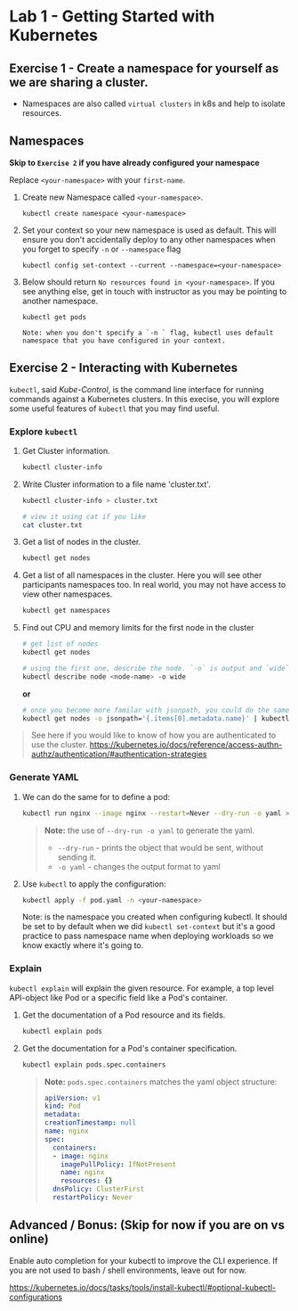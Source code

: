 # Lab 1 - Getting Started with Kubernetes

## Exercise 1 - Create a namespace for yourself as we are sharing a cluster.

* Namespaces are also called `virtual clusters` in k8s and help to isolate resources.

## Namespaces 

**Skip to `Exercise 2` if you have already configured your namespace**

Replace `<your-namespace>` with your `first-name`. 

1. Create new Namespace called `<your-namespace>`.
    
    ```
    kubectl create namespace <your-namespace>
    ```

2. Set your context so your new namespace is used as default. This will ensure you don't accidentally deploy to any other namespaces when you forget to specify `-n` or `--namespace` flag

    ```
    kubectl config set-context --current --namespace=<your-namespace>
    ```

3. Below should return `No resources found in <your-namespace>`. If you see anything else, get in touch with instructor as you may be pointing to another namespace.

    ```
    kubectl get pods

    Note: when you don't specify a `-n ` flag, kubectl uses default namespace that you have configured in your context.
    ```

## Exercise 2 - Interacting with Kubernetes

```kubectl```, said *Kube-Control*, is the  command line interface for running commands against a Kubernetes clusters. In this execise, you will explore some useful features of ```kubectl``` that you may find useful.

### Explore ```kubectl```

1. Get Cluster information.

    ```bash
    kubectl cluster-info
    ```

2. Write Cluster information to a file name 'cluster.txt'.

    ```bash
    kubectl cluster-info > cluster.txt

    # view it using cat if you like
    cat cluster.txt
    ```

3. Get a list of nodes in the cluster.

    ```bash
    kubectl get nodes 
    ```
 
4. Get a list of all namespaces in the cluster. Here you will see other participants namespaces too. In real world, you may not have access to view other namespaces.

    ```bash
    kubectl get namespaces
    ```

5. Find out CPU and memory limits for the first node in the cluster

    ```bash
    # get list of nodes
    kubectl get nodes 

    # using the first one, describe the node. `-o` is output and `wide` will show additional columns
    kubectl describe node <node-name> -o wide
    ```

    **or**

    ```bash
    # once you become more familar with jsonpath, you could do the same like this
    kubectl get nodes -o jsonpath='{.items[0].metadata.name}' | kubectl describe node
    ```

> See here if you would like to know of how you are authenticated to use the cluster. https://kubernetes.io/docs/reference/access-authn-authz/authentication/#authentication-strategies

### Generate YAML

1. We can do the same for to define a pod:

    ```bash
    kubectl run nginx --image nginx --restart=Never --dry-run -o yaml > pod.yaml
    ```
    
    > **Note:** the use of ```--dry-run -o yaml``` to generate the yaml. 
    >
    > * ```--dry-run``` - prints the object that would be sent, without sending it. 
    > * ```-o yaml``` - changes the output format to yaml
    

2. Use ```kubectl``` to apply the configuration:

    ```bash 
    kubectl apply -f pod.yaml -n <your-namespace>
    ```
    Note: <your-namespace> is the namespace you created when configuring kubectl. It should be set to <your-namespace> by default when we did `kubectl set-context` but it's a good practice to pass namespace name when deploying workloads so we know exactly where it's going to.

### Explain
```kubectl explain``` will explain the given resource. For example, a top level API-object like Pod or a specific field like a Pod's container. 

1. Get the documentation of a Pod resource and its fields.

    ```bash
    kubectl explain pods
    ```

2. Get the documentation for a Pod's container specification.

    ```bash
    kubectl explain pods.spec.containers
    ```

    > **Note:** ```pods.spec.containers``` matches the yaml object structure:
    > ```yaml
    > apiVersion: v1
    > kind: Pod
    > metadata:
    > creationTimestamp: null
    > name: nginx
    > spec:
    >   containers:
    >   - image: nginx
    >     imagePullPolicy: IfNotPresent
    >     name: nginx
    >     resources: {}
    >   dnsPolicy: ClusterFirst
    >   restartPolicy: Never
    > ```

## Advanced / Bonus: (Skip for now if you are on vs online)

Enable auto completion for your kubectl to improve the CLI experience. If you are not used to bash / shell environments, leave out for now.

https://kubernetes.io/docs/tasks/tools/install-kubectl/#optional-kubectl-configurations

